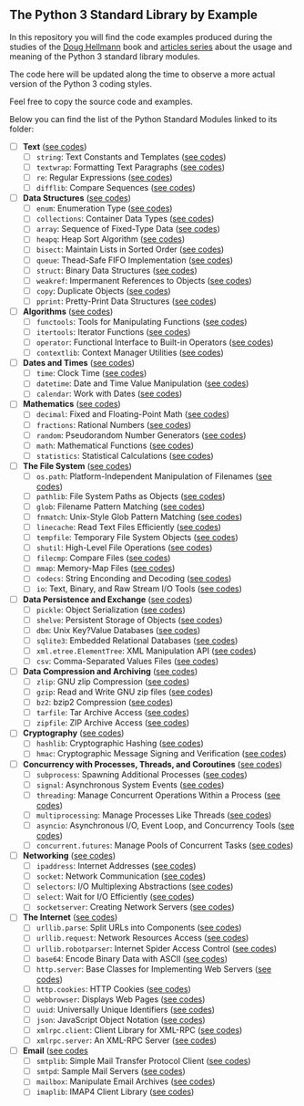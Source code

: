 ## The Python 3 Standard Library by Example

In this repository you will find the code examples produced during the studies 
of the [Doug Hellmann]() book and [articles series]() about the usage and 
meaning of the Python 3 standard library modules.

The code here will be updated along the time to observe a more actual version 
of the Python 3 coding styles.

Feel free to copy the source code and examples.

Below you can find the list of the Python Standard Modules linked to its folder:

- [ ] **Text** ([see codes](./Text/))
  - [ ] `string`: Text Constants and Templates ([see codes](./Text/__string/))
  - [ ] `textwrap`: Formatting Text Paragraphs ([see codes](./Text/__textwrap/))
  - [ ] `re`: Regular Expressions ([see codes](./Text/__re/))
  - [ ] `difflib`: Compare Sequences ([see codes](./Text/__difflib/))
- [ ] **Data Structures** ([see codes](./Data_Structures/))
  - [ ] `enum`: Enumeration Type ([see codes](./Data_Structures/__enum/))
  - [ ] `collections`: Container Data Types ([see codes](./Data_Structures/__collections/))
  - [ ] `array`: Sequence of Fixed-Type Data ([see codes](./Data_Structures/__array/))
  - [ ] `heapq`: Heap Sort Algorithm ([see codes](./Data_Structures/__heapq/))
  - [ ] `bisect`: Maintain Lists in Sorted Order ([see codes](./Data_Structures/__bisect/))
  - [ ] `queue`: Thead-Safe FIFO Implementation ([see codes](./Data_Structures/__queue/))
  - [ ] `struct`: Binary Data Structures ([see codes](./Data_Structures/__struct/))
  - [ ] `weakref`: Impermanent References to Objects ([see codes](./Data_Structures/__weakref/))
  - [ ] `copy`: Duplicate Objects ([see codes](./Data_Structures/__copy/))
  - [ ] `pprint`: Pretty-Print Data Structures ([see codes](./Data_Structures/__pprint/))
- [ ] **Algorithms** ([see codes](./Algorithms/))
  - [ ] `functools`: Tools for Manipulating Functions ([see codes](./Algorithms/__functools/))
  - [ ] `itertools`: Iterator Functions ([see codes](./Algorithms/__itertools/))
  - [ ] `operator`: Functional Interface to Built-in Operators ([see codes](./Algorithms/__operator/))
  - [ ] `contextlib`: Context Manager Utilities ([see codes](./Algorithms/__contextlib/))
- [ ] **Dates and Times** ([see codes](./Dates_and_Times/))
  - [ ] `time`: Clock Time ([see codes](./Dates_and_Times/__time/))
  - [ ] `datetime`: Date and Time Value Manipulation ([see codes](./Dates_and_Times/__datetime/))
  - [ ] `calendar`: Work with Dates ([see codes](./Dates_and_Times/__calendar/))
- [ ] **Mathematics** ([see codes](./Mathematics/))
  - [ ] `decimal`: Fixed and Floating-Point Math ([see codes](./Mathematics/__decimal/))
  - [ ] `fractions`: Rational Numbers ([see codes](./Mathematics/__fractions/))
  - [ ] `random`: Pseudorandom Number Generators ([see codes](./Mathematics/__random/))
  - [ ] `math`: Mathematical Functions ([see codes](./Mathematics/__math/))
  - [ ] `statistics`: Statistical Calculations ([see codes](./Mathematics/__statistics/))
- [ ] **The File System** ([see codes](./File_System/))
  - [ ] `os.path`: Platform-Independent Manipulation of Filenames ([see codes](./File_System/__os_path/))
  - [ ] `pathlib`: File System Paths as Objects ([see codes](./File_System/__pathlib/))
  - [ ] `glob`: Filename Pattern Matching ([see codes](./File_System/__glob/))
  - [ ] `fnmatch`: Unix-Style Glob Pattern Matching ([see codes](./File_System/f__nmatch/))
  - [ ] `linecache`: Read Text Files Efficiently ([see codes](./File_System/__linecache/))
  - [ ] `tempfile`: Temporary File System Objects ([see codes](./File_System/__tempfile/))
  - [ ] `shutil`: High-Level File Operations ([see codes](./File_System/__shutil/))
  - [ ] `filecmp`: Compare Files ([see codes](./File_System/__filecmp/))
  - [ ] `mmap`: Memory-Map Files ([see codes](./File_System/__mmap/))
  - [ ] `codecs`: String Enconding and Decoding ([see codes](./File_System/__codecs/))
  - [ ] `io`: Text, Binary, and Raw Stream I/O Tools ([see codes](./File_System/__io/))
- [ ] **Data Persistence and Exchange** ([see codes](./Data_Persistence_and_Exchange/))
  - [ ] `pickle`: Object Serialization ([see codes](./Data_Persistence_and_Exchange/__pickle/))
  - [ ] `shelve`: Persistent Storage of Objects ([see codes](./Data_Persistence_and_Exchange/__shelve/))
  - [ ] `dbm`: Unix Key?Value Databases ([see codes](./Data_Persistence_and_Exchange/__dbm/))
  - [ ] `sqlite3`: Embedded Relational Databases ([see codes](./Data_Persistence_and_Exchange/__sqlite3/))
  - [ ] `xml.etree.ElementTree`: XML Manipulation API ([see codes](./Data_Persistence_and_Exchange/__xml_etree_elementtree/))
  - [ ] `csv`: Comma-Separated Values Files ([see codes](./Data_Persistence_and_Exchange/__csv/))
- [ ] **Data Compression and Archiving** ([see codes](./Data_Compression_and_Archiving/))
  - [ ] `zlip`: GNU zlip Compression ([see codes](./Data_Compression_and_Archiving/__zlip/))
  - [ ] `gzip`: Read and Write GNU zip files ([see codes](./Data_Compression_and_Archiving/__gzip/))
  - [ ] `bz2`: bzip2 Compression ([see codes](./Data_Compression_and_Archiving/__bz2/))
  - [ ] `tarfile`: Tar Archive Access ([see codes](./Data_Compression_and_Archiving/__tarfile/))
  - [ ] `zipfile`: ZIP Archive Access ([see codes](./Data_Compression_and_Archiving/__zipfile/))
- [ ] **Cryptography** ([see codes](./Cryptography/))
  - [ ] `hashlib`: Cryptographic Hashing ([see codes](./Cryptography/__hashlib/))
  - [ ] `hmac`: Cryptographic Message Signing and Verification ([see codes](./Cryptography/__hmac/))
- [ ] **Concurrency with Processes, Threads, and Coroutines** ([see codes](./Concurrency/))
  - [ ] `subprocess`: Spawning Additional Processes ([see codes](./Concurrency/__subprocess/))
  - [ ] `signal`: Asynchronous System Events ([see codes](./Concurrency/__signal/))
  - [ ] `threading`: Manage Concurrent Operations Within a Process ([see codes](./Concurrency/__threading))
  - [ ] `multiprocessing`: Manage Processes Like Threads ([see codes](./Concurrency/__multiprocessing/))
  - [ ] `asyncio`: Asynchronous I/O, Event Loop, and Concurrency Tools ([see codes](./Concurrency/__asyncio/))
  - [ ] `concurrent.futures`: Manage Pools of Concurrent Tasks ([see codes](./Concurrency/__concurrent_futures/))
- [ ] **Networking** ([see codes](./Networking/))
  - [ ] `ipaddress`: Internet Addresses ([see codes](./Networking/__ipaddress/))
  - [ ] `socket`: Network Communication ([see codes](./Networking/__socket/))
  - [ ] `selectors`: I/O Multiplexing Abstractions ([see codes](./Networking/__selectors/))
  - [ ] `select`: Wait for I/O Efficiently ([see codes](./Networking/__select/))
  - [ ] `socketserver`: Creating Network Servers ([see codes](./Networking/__socketserver/))
- [ ] **The Internet** ([see codes](./Internet/))
  - [ ] `urllib.parse`: Split URLs into Components ([see codes](./Internet/__urllib_parse/))
  - [ ] `urllib.request`: Network Resources Access ([see codes](./Internet/__urllib_request/))
  - [ ] `urllib.robotparser`: Internet Spider Access Control ([see codes](./Internet/__urllib_robotparser/))
  - [ ] `base64`: Encode Binary Data with ASCII ([see codes](./Internet/__base64/))
  - [ ] `http.server`: Base Classes for Implementing Web Servers ([see codes](./Internet/__http_server/))
  - [ ] `http.cookies`: HTTP Cookies ([see codes](./Internet/__http_cookies/))
  - [ ] `webbrowser`: Displays Web Pages ([see codes](./Internet/__webbrowser/))
  - [ ] `uuid`: Universally Unique Identifiers ([see codes](./Internet/__uuid/))
  - [ ] `json`: JavaScript Object Notation ([see codes](./Internet/__json/))
  - [ ] `xmlrpc.client`: Client Library for XML-RPC ([see codes](./Internet/__xmlrpc_client/))
  - [ ] `xmlrpc.server`: An XML-RPC Server ([see codes](./Internet/__xmlrpc_server/))
- [ ] **Email** ([see codes](./Email/)
  - [ ] `smtplib`: Simple Mail Transfer Protocol Client ([see codes](./Email/__smtlib/))
  - [ ] `smtpd`: Sample Mail Servers ([see codes](./Email/__smtpd/))
  - [ ] `mailbox`: Manipulate Email Archives ([see codes](./Email/__mailbox/))
  - [ ] `imaplib`: IMAP4 Client Library ([see codes](./Email/__imaplib/))